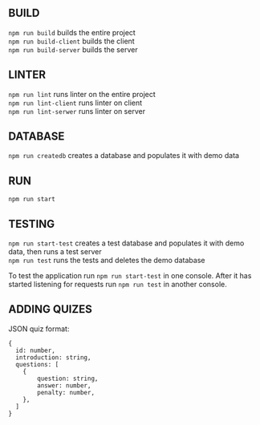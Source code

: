 ## BUILD

```npm run build``` builds the entire project  
```npm run build-client``` builds the client  
```npm run build-server``` builds the server

## LINTER

```npm run lint``` runs linter on the entire project  
```npm run lint-client``` runs linter on client  
```npm run lint-serwer``` runs linter on server

## DATABASE

```npm run createdb``` creates a database and populates it with demo data

## RUN

```npm run start```

## TESTING

```npm run start-test``` creates a test database and populates it with demo data, then runs a test server  
```npm run test``` runs the tests and deletes the demo database

To test the application run ```npm run start-test``` in one console. After it has started listening for requests run ```npm run test``` in another console.


## ADDING QUIZES

JSON quiz format:  

```
{
  id: number,
  introduction: string,
  questions: [
    {
        question: string,
        answer: number,
        penalty: number,
    },
  ]
}
```
